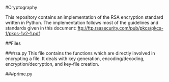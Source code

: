 #Cryptography

This repository contains an implementation of the RSA encryption standard
written in Python.  The implementation follows most of the guidelines and 
standards given in this document: 
ftp://ftp.rsasecurity.com/pub/pkcs/pkcs-1/pkcs-1v2-1.pdf

##Files

###rsa.py
This file contains the functions which are directly involved in encrypting
a file.  It deals with key generation, encoding/decoding, encryption/decryption,
and key-file creation.

###prime.py
